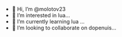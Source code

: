 - 👋 Hi, I’m @molotov23
- 👀 I’m interested in lua...
- 🌱 I’m currently learning lua ...
- 💞️ I’m looking to collaborate on dopenuis...

<!---
molotov23/molotov23 is a ✨ special ✨ repository because its `README.md` (this file) appears on your GitHub profile.
You can click the Preview link to take a look at your changes.
--->
